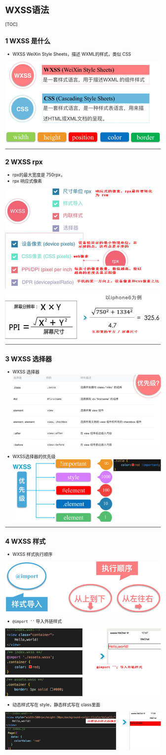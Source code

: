 # WXSS语法

[TOC]

## 1 WXSS 是什么
* WXSS WeiXin Style Sheets，描述 WXML的样式，类似 CSS

![WXSS是什么](wxss/1.jpg)

---



## 2 WXSS rpx
* rpx的最大宽度是 750rpx，
* rpx 响应式像素

![rpx的计算方式](wxss/2.jpg)

![rpx的计算方式](wxss/ppi.jpg)

---



## 3 WXSS 选择器

* WXSS 选择器
![WXSS样式的优先级](wxss/4.jpg)

* WXSS选择器的优先级
![WXSS样式的优先级](wxss/5.jpg)

---



## 4 WXSS 样式
* WXSS 样式执行顺序

![WXSS样式的优先级](wxss/3.jpg)


* ` @import '' ` 导入外链样式

![WXSS样式的优先级](wxss/import.jpg)


* 动态样式写在 style，静态样式写在 class里面

![WXSS样式的优先级](wxss/style.jpg)
